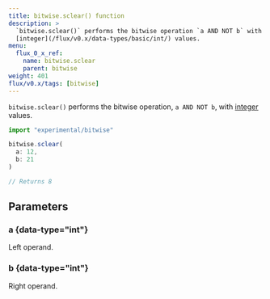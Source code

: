 ```yaml
---
title: bitwise.sclear() function
description: >
  `bitwise.sclear()` performs the bitwise operation `a AND NOT b` with
  [integer](/flux/v0.x/data-types/basic/int/) values.
menu:
  flux_0_x_ref:
    name: bitwise.sclear
    parent: bitwise
weight: 401
flux/v0.x/tags: [bitwise]
---
```


`bitwise.sclear()` performs the bitwise operation, `a AND NOT b`, with
[integer](/flux/v0.x/data-types/basic/int/) values.

```js
import "experimental/bitwise"

bitwise.sclear(
  a: 12,
  b: 21
)

// Returns 8
```

## Parameters

### a {data-type="int"}
Left operand.

### b {data-type="int"}
Right operand.